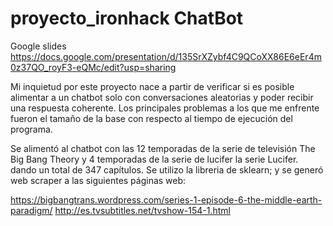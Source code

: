 # proyecto_ironhack ChatBot


Google slides
https://docs.google.com/presentation/d/135SrXZybf4C9QCoXX86E6eEr4m0z37QO_royF3-eQMc/edit?usp=sharing


Mi inquietud por este proyecto nace a partir de verificar si es posible alimentar a un chatbot solo con conversaciones aleatorias y poder recibir una respuesta coherente. Los principales problemas a los que me enfrente fueron el tamaño de la base con respecto al tiempo de ejecución del programa.

Se alimentó al chatbot con las 12 temporadas de la serie de televisión The Big Bang Theory y 4 temporadas de la serie de lucifer la serie Lucifer. dando un total de 347 capítulos. Se utilizo la libreria de sklearn; y se generó web scraper a las siguientes páginas web:

https://bigbangtrans.wordpress.com/series-1-episode-6-the-middle-earth-paradigm/
http://es.tvsubtitles.net/tvshow-154-1.html

